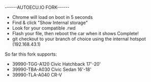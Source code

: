 ------AUTOECU.IO FORK------
- Chrome will load on boot in 5 seconds
- Find & click "Show Internal storage"
- Look for your compatible .rwd
- Flash your file, then reboot the car when it shows Complete!
- git checkout to your branch of choice using the internal hotspot (192.168.43.1)

So far this fork supports:

- 39990-TGG-A120 Civic Hatchback 17'-20'
- 39990-TBA-A030 Civic Sedan 16'-18'
- 39990-TLA-A040 CR-V
